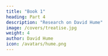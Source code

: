 ```yaml
---
title: "Book 1"
heading: Part 4
description: "Research on David Hume"
image: /covers/treatise.jpg
weight: 4
author: David Hume
icon: /avatars/hume.png
---
```



<!-- date        = "2020-06-16" -->

